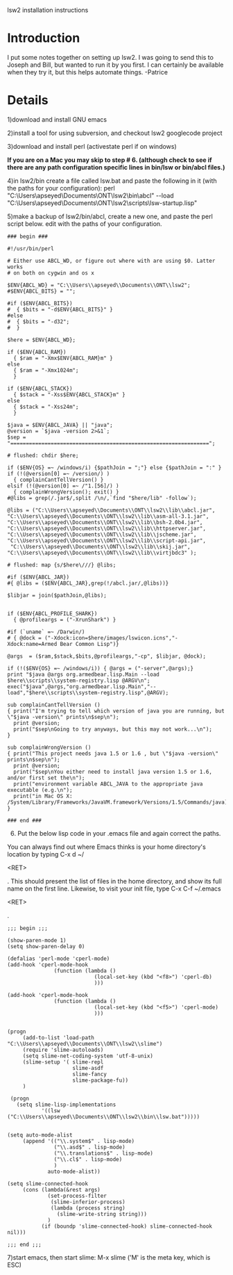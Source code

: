 lsw2 installation instructions

# Introduction #

I put some notes together on setting up lsw2. I was going to send this to Joseph and Bill, but wanted to run it by you first. I can certainly be available when they try it, but this helps automate things. -Patrice


# Details #

1)download and install GNU emacs

2)install a tool for using subversion, and checkout lsw2 googlecode project

3)download and install perl (activestate perl if on windows)

**If you are on a Mac you may skip to step # 6. (although check to see if there are any path configuration specific lines in bin/lsw or bin/abcl files.)**

4)in lsw2/bin create a file called lsw.bat and paste the following in it (with the paths for your configuration):
perl "C:\Users\apseyed\Documents\ONT\lsw2\bin\abcl"  --load "C:\Users\apseyed\Documents\ONT\lsw2\scripts\lsw-startup.lisp"

5)make a backup of lsw2/bin/abcl, create a new one, and paste the perl script below. edit with the paths of your configuration.
```
### begin ###

#!/usr/bin/perl

# Either use ABCL_WD, or figure out where with are using $0. Latter works 
# on both on cygwin and os x

$ENV{ABCL_WD} = "C:\\Users\\apseyed\\Documents\\ONT\\lsw2";
#$ENV{ABCL_BITS} = "";

#if ($ENV{ABCL_BITS}) 
#  { $bits = "-d$ENV{ABCL_BITS}" }
#else
#  { $bits = "-d32";
#  }

$here = $ENV{ABCL_WD};

if ($ENV{ABCL_RAM}) 
  { $ram = "-Xmx$ENV{ABCL_RAM}m" }
else
  { $ram = "-Xmx1024m";
  }

if ($ENV{ABCL_STACK}) 
  { $stack = "-Xss$ENV{ABCL_STACK}m" }
else
  { $stack = "-Xss24m";
  }
  
$java = $ENV{ABCL_JAVA} || "java";
@version = `$java -version 2>&1`;
$sep = "================================================================";

# flushed: chdir $here;

if ($ENV{OS} =~ /windows/i) {$pathJoin = ";"} else {$pathJoin = ":" }
if (!(@version[0] =~ /version/) ) 
  { complainCantTellVersion() }
elsif (!(@version[0] =~ /"1.[56]/) ) 
  { complainWrongVersion(); exit() }
#@libs = grep(/.jar$/,split /\n/,`find "$here/lib" -follow`);

@libs = ("C:\\Users\\apseyed\\Documents\\ONT\\lsw2\\lib\\abcl.jar", 
"C:\\Users\\apseyed\\Documents\\ONT\\lsw2\\lib\\asm-all-3.1.jar", 
"C:\\Users\\apseyed\\Documents\\ONT\\lsw2\\lib\\bsh-2.0b4.jar",
"C:\\Users\\apseyed\\Documents\\ONT\\lsw2\\lib\\httpserver.jar",
"C:\\Users\\apseyed\\Documents\\ONT\\lsw2\\lib\\jscheme.jar",
"C:\\Users\\apseyed\\Documents\\ONT\\lsw2\\lib\\script-api.jar",
 "C:\\Users\\apseyed\\Documents\\ONT\\lsw2\\lib\\skij.jar",
"C:\\Users\\apseyed\\Documents\\ONT\\lsw2\\lib\\virtjbdc3" );

# flushed: map {s/$here\///} @libs;

#if ($ENV{ABCL_JAR})
#{ @libs = ($ENV{ABCL_JAR},grep(!/abcl.jar/,@libs))}

$libjar = join($pathJoin,@libs);


if ($ENV{ABCL_PROFILE_SHARK})
  { @profileargs = ("-XrunShark") }

#if (`uname` =~ /Darwin/)
# { @dock = ("-Xdock:icon=$here/images/lswicon.icns","-Xdock:name=Armed Bear Common Lisp")}

@args  = ($ram,$stack,$bits,@profileargs,"-cp", $libjar, @dock);

if (!($ENV{OS} =~ /windows/i)) { @args = ("-server",@args);}
print "$java @args org.armedbear.lisp.Main --load $here\\scripts\\system-registry.lisp @ARGV\n";
exec("$java",@args,"org.armedbear.lisp.Main","--load","$here\\scripts\\system-registry.lisp",@ARGV);

sub complainCantTellVersion ()
{ print("I'm trying to tell which version of java you are running, but \"$java -version\" prints\n$sep\n");
  print @version;
  print("$sep\nGoing to try anyways, but this may not work...\n");
}

sub complainWrongVersion ()
{ print("This project needs java 1.5 or 1.6 , but \"$java -version\" prints\n$sep\n");
  print @version;
  print("$sep\nYou either need to install java version 1.5 or 1.6, and/or first set the\n");
  print("environment variable ABCL_JAVA to the appropriate java executable (e.g.\n");
  print("in Mac OS X: /System/Library/Frameworks/JavaVM.framework/Versions/1.5/Commands/java)\n"); 
}

### end ###
```

6) Put the below lisp code in your .emacs file and again correct the paths.

You can always find out where Emacs thinks is your home directory's location by typing C-x d ~/ 

&lt;RET&gt;

. This should present the list of files in the home directory, and show its full name on the first line. Likewise, to visit your init file, type C-x C-f ~/.emacs 

&lt;RET&gt;

.

```
;;; begin ;;;

(show-paren-mode 1)
(setq show-paren-delay 0)

(defalias 'perl-mode 'cperl-mode)
(add-hook 'cperl-mode-hook
               (function (lambda ()
                            (local-set-key (kbd "<f8>") 'cperl-db)
                            )))
                            
(add-hook 'cperl-mode-hook
               (function (lambda ()
                            (local-set-key (kbd "<f5>") 'cperl-mode)
                            )))
                            

(progn
     (add-to-list 'load-path "C:\\Users\\apseyed\\Documents\\ONT\\lsw2\\slime")
     (require 'slime-autoloads)
     (setq slime-net-coding-system 'utf-8-unix)
     (slime-setup '( slime-repl
                     slime-asdf
                     slime-fancy
                     slime-package-fu))
     )

 (progn
   (setq slime-lisp-implementations
           '((lsw ("C:\\Users\\apseyed\\Documents\\ONT\\lsw2\\bin\\lsw.bat")))))


(setq auto-mode-alist
     (append '(("\\.system$" . lisp-mode)
               ("\\.asd$" . lisp-mode)
               ("\\.translations$" . lisp-mode)
               ("\\.cl$" . lisp-mode)
               )
             auto-mode-alist))

(setq slime-connected-hook
     (cons (lambda(&rest args)
             (set-process-filter
              (slime-inferior-process)
              (lambda (process string)
                (slime-write-string string)))
             )
           (if (boundp 'slime-connected-hook) slime-connected-hook nil)))

;;; end ;;;
```


7)start emacs, then start slime: M-x slime ('M' is the meta key, which is ESC)